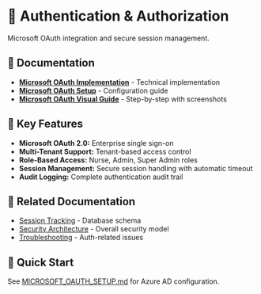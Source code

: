 # 🔐 Authentication & Authorization

Microsoft OAuth integration and secure session management.

## 📄 Documentation

- **[Microsoft OAuth Implementation](MICROSOFT_OAUTH_IMPLEMENTATION.md)** - Technical implementation
- **[Microsoft OAuth Setup](MICROSOFT_OAUTH_SETUP.md)** - Configuration guide
- **[Microsoft OAuth Visual Guide](MICROSOFT_OAUTH_VISUAL_GUIDE.md)** - Step-by-step with screenshots

## 🏥 Key Features

- **Microsoft OAuth 2.0:** Enterprise single sign-on
- **Multi-Tenant Support:** Tenant-based access control
- **Role-Based Access:** Nurse, Admin, Super Admin roles
- **Session Management:** Secure session handling with automatic timeout
- **Audit Logging:** Complete authentication audit trail

## 🔗 Related Documentation

- [Session Tracking](../../../database/migrations/001_enhance_session_tracking.sql) - Database schema
- [Security Architecture](../../architecture/security/) - Overall security model
- [Troubleshooting](../../operations/troubleshooting/) - Auth-related issues

## 🚀 Quick Start

See [MICROSOFT_OAUTH_SETUP.md](MICROSOFT_OAUTH_SETUP.md) for Azure AD configuration.
